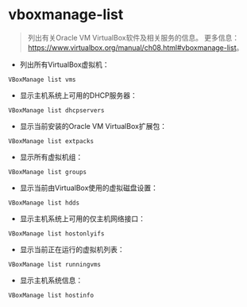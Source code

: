 # vboxmanage-list

> 列出有关Oracle VM VirtualBox软件及相关服务的信息。
> 更多信息：<https://www.virtualbox.org/manual/ch08.html#vboxmanage-list>。

- 列出所有VirtualBox虚拟机：

`VBoxManage list vms`

- 显示主机系统上可用的DHCP服务器：

`VBoxManage list dhcpservers`

- 显示当前安装的Oracle VM VirtualBox扩展包：

`VBoxManage list extpacks`

- 显示所有虚拟机组：

`VBoxManage list groups`

- 显示当前由VirtualBox使用的虚拟磁盘设置：

`VBoxManage list hdds`

- 显示主机系统上可用的仅主机网络接口：

`VBoxManage list hostonlyifs`

- 显示当前正在运行的虚拟机列表：

`VBoxManage list runningvms`

- 显示主机系统信息：

`VBoxManage list hostinfo`
